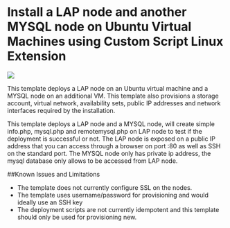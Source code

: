 # Install a LAP node and another MYSQL node on Ubuntu Virtual Machines using Custom Script Linux Extension

<a href="https://portal.azure.com/#create/Microsoft.Template/uri/https%3A%2F%2Fraw.githubusercontent.com%2F251744647%2Fazure-quickstart-templates%2Fmaster%2Flap-mysql-ubuntu%2Fazuredeploy.json" target="_blank">
    <img src="http://azuredeploy.net/deploybutton.png"/>
</a>

This template deploys a LAP node on an Ubuntu virtual machine and a MYSQL node on an additional VM. This template also provisions a storage account, virtual network, availability sets, public IP addresses and network interfaces required by the installation.


This template deploys a LAP node and a MYSQL node, will create simple info.php, mysql.php and remotemysql.php on LAP node to test if the deployment is successful or not.
The LAP node is exposed on a public IP address that you can access through a browser on port :80 as well as SSH on the standard port. 
The MYSQL node only has private ip address, the mysql database only allows to be accessed from LAP node.

##Known Issues and Limitations
- The template does not currently configure SSL on the nodes.
- The template uses username/password for provisioning and would ideally use an SSH key
- The deployment scripts are not currently idempotent and this template should only be used for provisioning new.
